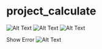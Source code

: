# project_calculate

![Alt Text](https://github.com/29rpl4aulfeb/project_calculate/blob/master/ss%20volume%20balok/WhatsApp%20Image%202022-02-22%20at%2007.14.48.jpeg)
![Alt Text](https://github.com/29rpl4aulfeb/project_calculate/blob/master/ss%20volume%20balok/WhatsApp%20Image%202022-02-22%20at%2007.14.48%20(1).jpeg)
![Alt Text](https://github.com/29rpl4aulfeb/project_calculate/blob/master/ss%20volume%20balok/WhatsApp%20Image%202022-02-22%20at%2007.14.48%20(2).jpeg)

Show Error
![Alt Text](https://github.com/29rpl4aulfeb/project_calculate/blob/master/ss%20volume%20balok/WhatsApp%20Image%202022-02-22%20at%2007.14.48%20(3).jpeg)
